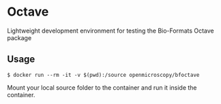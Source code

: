 # Octave

Lightweight development environment for testing the Bio-Formats Octave package

## Usage

```
$ docker run --rm -it -v $(pwd):/source openmicroscopy/bfoctave
```

Mount your local source folder to the container and run it inside the container.
